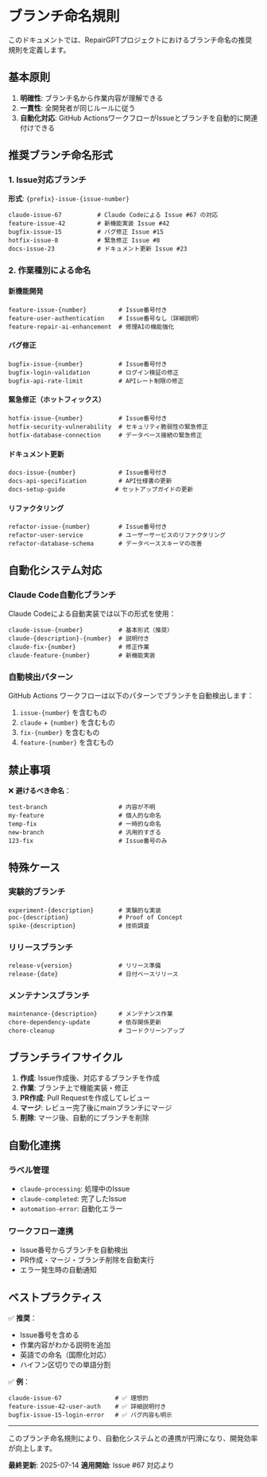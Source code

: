 # ブランチ命名規則

このドキュメントでは、RepairGPTプロジェクトにおけるブランチ命名の推奨規則を定義します。

## 基本原則

1. **明確性**: ブランチ名から作業内容が理解できる
2. **一貫性**: 全開発者が同じルールに従う
3. **自動化対応**: GitHub ActionsワークフローがIssueとブランチを自動的に関連付けできる

## 推奨ブランチ命名形式

### 1. Issue対応ブランチ

**形式**: `{prefix}-issue-{issue-number}`

```
claude-issue-67          # Claude Codeによる Issue #67 の対応
feature-issue-42         # 新機能実装 Issue #42
bugfix-issue-15          # バグ修正 Issue #15
hotfix-issue-8           # 緊急修正 Issue #8
docs-issue-23            # ドキュメント更新 Issue #23
```

### 2. 作業種別による命名

#### 新機能開発
```
feature-issue-{number}         # Issue番号付き
feature-user-authentication    # Issue番号なし（詳細説明）
feature-repair-ai-enhancement  # 修理AIの機能強化
```

#### バグ修正
```
bugfix-issue-{number}          # Issue番号付き
bugfix-login-validation        # ログイン検証の修正
bugfix-api-rate-limit          # APIレート制限の修正
```

#### 緊急修正（ホットフィックス）
```
hotfix-issue-{number}          # Issue番号付き
hotfix-security-vulnerability  # セキュリティ脆弱性の緊急修正
hotfix-database-connection     # データベース接続の緊急修正
```

#### ドキュメント更新
```
docs-issue-{number}            # Issue番号付き
docs-api-specification         # API仕様書の更新
docs-setup-guide              # セットアップガイドの更新
```

#### リファクタリング
```
refactor-issue-{number}        # Issue番号付き
refactor-user-service          # ユーザーサービスのリファクタリング
refactor-database-schema       # データベーススキーマの改善
```

## 自動化システム対応

### Claude Code自動化ブランチ

Claude Codeによる自動実装では以下の形式を使用：

```
claude-issue-{number}          # 基本形式（推奨）
claude-{description}-{number}  # 説明付き
claude-fix-{number}            # 修正作業
claude-feature-{number}        # 新機能実装
```

### 自動検出パターン

GitHub Actions ワークフローは以下のパターンでブランチを自動検出します：

1. `issue-{number}` を含むもの
2. `claude` + `{number}` を含むもの
3. `fix-{number}` を含むもの
4. `feature-{number}` を含むもの

## 禁止事項

❌ **避けるべき命名**：
```
test-branch                    # 内容が不明
my-feature                     # 個人的な命名
temp-fix                       # 一時的な命名
new-branch                     # 汎用的すぎる
123-fix                        # Issue番号のみ
```

## 特殊ケース

### 実験的ブランチ
```
experiment-{description}       # 実験的な実装
poc-{description}              # Proof of Concept
spike-{description}            # 技術調査
```

### リリースブランチ
```
release-v{version}             # リリース準備
release-{date}                 # 日付ベースリリース
```

### メンテナンスブランチ
```
maintenance-{description}      # メンテナンス作業
chore-dependency-update        # 依存関係更新
chore-cleanup                  # コードクリーンアップ
```

## ブランチライフサイクル

1. **作成**: Issue作成後、対応するブランチを作成
2. **作業**: ブランチ上で機能実装・修正
3. **PR作成**: Pull Requestを作成してレビュー
4. **マージ**: レビュー完了後にmainブランチにマージ
5. **削除**: マージ後、自動的にブランチを削除

## 自動化連携

### ラベル管理
- `claude-processing`: 処理中のIssue
- `claude-completed`: 完了したIssue
- `automation-error`: 自動化エラー

### ワークフロー連携
- Issue番号からブランチを自動検出
- PR作成・マージ・ブランチ削除を自動実行
- エラー発生時の自動通知

## ベストプラクティス

✅ **推奨**：
- Issue番号を含める
- 作業内容がわかる説明を追加
- 英語での命名（国際化対応）
- ハイフン区切りでの単語分割

✅ **例**：
```
claude-issue-67               # ✅ 理想的
feature-issue-42-user-auth    # ✅ 詳細説明付き
bugfix-issue-15-login-error   # ✅ バグ内容も明示
```

---

このブランチ命名規則により、自動化システムとの連携が円滑になり、開発効率が向上します。

**最終更新**: 2025-07-14
**適用開始**: Issue #67 対応より